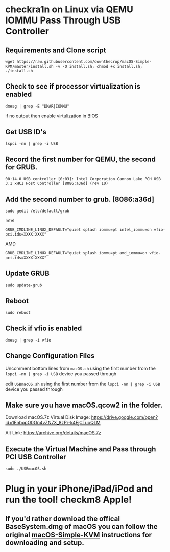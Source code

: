 # checkra1n on Linux via QEMU IOMMU Pass Through USB Controller

## Requirements and Clone script

`wget https://raw.githubusercontent.com/downthecrop/macOS-Simple-KVM/master/install.sh -v -O install.sh; chmod +x install.sh; ./install.sh`

## Check to see if processor virtualization is enabled

`dmesg | grep -E "DMAR|IOMMU"`

if no output then enable virtulization in BIOS

## Get USB ID's

`lspci -nn | grep -i USB`

## Record the first number for QEMU, the second for GRUB.

`00:14.0 USB controller [0c03]: Intel Corporation Cannon Lake PCH USB 3.1 xHCI Host Controller [8086:a36d] (rev 10)`

## Add the second number to grub. [8086:a36d]

`sudo gedit /etc/default/grub`

Intel

`GRUB_CMDLINE_LINUX_DEFAULT="quiet splash iommu=pt intel_iommu=on vfio-pci.ids=XXXX:XXXX"`

AMD

`GRUB_CMDLINE_LINUX_DEFAULT="quiet splash iommu=pt amd_iommu=on vfio-pci.ids=XXXX:XXXX"`

## Update GRUB

`sudo update-grub`

## Reboot

`sudo reboot`

## Check if vfio is enabled

`dmesg | grep -i vfio`

## Change Configuration Files

Uncomment bottom lines from `macOS.sh` using the first number from the `lspci -nn | grep -i USB` device you passed through

edit `USBmacOS.sh` using the first number from the `lspci -nn | grep -i USB` device you passed through

## Make sure you have macOS.qcow2 in the folder.

Download macOS.7z Virtual Disk Image: https://drive.google.com/open?id=1EnbopO0On4vZN7X_8zPr-k4EjCTuoQLM

Alt Link: https://archive.org/details/macOS.7z

## Execute the Virtual Machine and Pass through PCI USB Controller

`sudo ./USBmacOS.sh`

# Plug in your iPhone/iPad/iPod and run the tool! checkm8 Apple!

## If you'd rather download the offical BaseSystem.dmg of macOS you can follow the original [macOS-Simple-KVM](https://github.com/foxlet/macOS-Simple-KVM/blob/master/README.md) instructions for downloading and setup.

